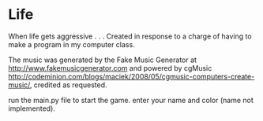# Life
When life gets aggressive . . .
Created in response to a charge of having to make a program in my computer class.

The music was generated by the Fake Music Generator at http://www.fakemusicgenerator.com and powered by cgMusic http://codeminion.com/blogs/maciek/2008/05/cgmusic-computers-create-music/, credited as requested. 

run the main.py file to start the game. enter your name and color (name not implemented).
